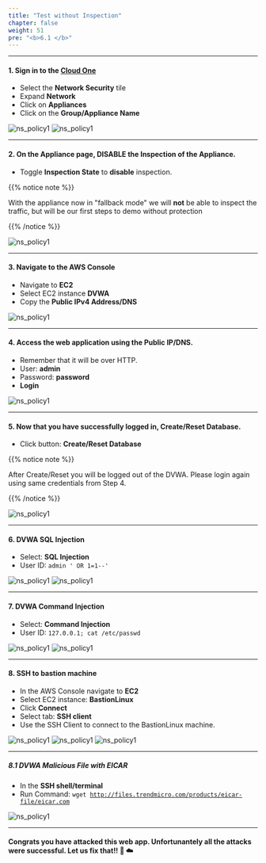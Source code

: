 ```yaml
---
title: "Test without Inspection"
chapter: false
weight: 51
pre: "<b>6.1 </b>"
---
```

 
---

#### 1. Sign in to the [Cloud One](https://cloudone.trendmicro.com/home)
- Select the **Network Security** tile
- Expand **Network** 
- Click on **Appliances**
- Click on the **Group/Appliance Name**

![ns_policy1](/images/ns_aplliances.png)
![ns_policy1](/images/ns_distro_policy.png)

---

#### 2. On the Appliance page, DISABLE the Inspection of the Appliance. 
- Toggle **Inspection State** to **disable** inspection. 

{{% notice note %}}
<p style='text-align: left;'>
With the appliance now in "fallback mode" we will <b>not</b> be able to inspect the traffic, but will be our first steps to demo without protection
</p>
{{% /notice %}}

![ns_policy1](/images/ns_fallback.png)

---

#### 3. Navigate to the AWS Console
- Navigate to **EC2**
- Select EC2 instance **DVWA** 
- Copy the **Public IPv4 Address/DNS**

![ns_policy1](/images/dvwa_ip.png)


---

#### 4. Access the web application using the Public IP/DNS. 
- Remember that it will be over HTTP. 
- User: **admin**
- Password: **password**
- **Login**

![ns_policy1](/images/dvwa_login.png)

---

#### 5. Now that you have successfully logged in, Create/Reset Database. 
- Click button: **Create/Reset Database**

{{% notice note %}}
<p style='text-align: left;'>
After Create/Reset you will be logged out of the DVWA. Please login again using same credentials from Step 4.
</p>
{{% /notice %}}

![ns_policy1](/images/dvwa_db_set.png)

---

#### 6. DVWA SQL Injection 
- Select: **SQL Injection**
- User ID: <code>admin ' OR 1=1--'</code>

![ns_policy1](/images/sql_1.png)
![ns_policy1](/images/sql_2.png)

---

#### 7. DVWA Command Injection 
- Select: **Command Injection**
- User ID: <code>127.0.0.1; cat /etc/passwd</code>

![ns_policy1](/images/rce_1.png)
![ns_policy1](/images/rce_2.png)

---

#### 8. SSH to bastion machine 
- In the AWS Console navigate to **EC2**
- Select EC2 instance: **BastionLinux**
- Click **Connect**
- Select tab: **SSH client**
- Use the SSH Client to connect to the BastionLinux machine. 

![ns_policy1](/images/ec2_bastion.png)
![ns_policy1](/images/ssh_client.png)
![ns_policy1](/images/ssh_shell.png)

---

##### 8.1 DVWA Malicious File with EICAR
- In the **SSH shell/terminal**
- Run Command: <code>wget http://files.trendmicro.com/products/eicar-file/eicar.com</code>

![ns_policy1](/images/wget.png)


-----
#### Congrats you have attacked this web app. Unfortunantely all the attacks were successful. Let us fix that!! :rocket: :cloud: